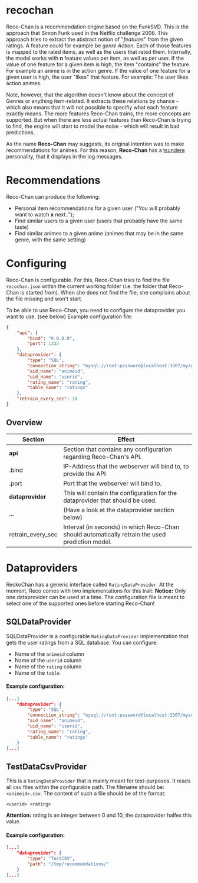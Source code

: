# recochan
Reco-Chan is a recommendation engine based on the FunkSVD.
This is the approach that Simon Funk used in the Netflix challenge 2006.
This approach tries to extract the abstract notion of "*features*" from the given ratings. A feature could for example be *genre Action*.
Each of those features is mapped to the rated items, as well as the users that rated them.
Internally, the model works with **n** feature values per item, as well as per user.
If the value of one feature for a given item is high, the item "contains" the feature. For example an anime is in the action genre.
If the value of one feature for a given user is high, the user "likes" that feature. For example: The user likes action animes.

Note, however, that the algorithm doesn't know about the concept of Genres or anything item-related. It extracts these relations by chance - which also means that it will not possible to specifiy what each feature exactly means.
The more features Reco-Chan trains, the more concepts are supported. But when there are less actual features than Reco-Chan is trying to find, the engine will start to model the noise - which will result in bad predictions.

As the name **Reco-Chan** may suggests, its original intention was to make recommendations for animes.
For this reason, **Reco-Chan** has a [tsundere](https://en.wikipedia.org/wiki/Tsundere) personality, that it displays in the log messages.

# Recommendations
Reco-Chan can produce the following:
- Personal item recommendations for a given user ("You will probably want to watch **x** next..");
- Find similar users to a given user (users that probably have the same taste)
- Find similar animes to a given anime (animes that may be in the same genre, with the same setting)

# Configuring
Reco-Chan is configurable.
For this, Reco-Chan tries to find the file `recochan.json` within the current working folder (i.e. the folder that Reco-Chan is started from).
When she does not find the file, she complains about the file missing and won't start.

To be able to use Reco-Chan, you need to configure the dataprovider you want to use. (see below)
Example configuration file:
```json
{
	"api": {
		"bind": "0.0.0.0",
		"port": 1337
	},
	"dataprovider": {
		"type": "SQL",
		"connection_string": "mysql://root:password@localhost:3307/mysql",
		"aid_name": "animeid",
		"uid_name": "userid",
		"rating_name": "rating",
		"table_name": "ratings"
	},
	"retrain_every_sec": 10
}
```

## Overview
| Section           | Effect                                                                                           |
|-------------------|--------------------------------------------------------------------------------------------------|
| **api**           | Section that contains any configuration regarding Reco-Chan's API.                               |
| .bind             | IP-Address that the webserver will bind to, to provide the API                                   |
| .port             | Port that the webserver will bind to.                                                            |
| **dataprovider**  |  This will contain the configuration for the dataprovider that should be used.                   |
| ...               | (Have a look at the dataprovider section below)                                                  |
| retrain_every_sec | Interval (in seconds) in which Reco-Chan should automatically retrain the used prediction model. |

# Dataproviders
ReckoChan has a generic interface called `RatingDataProvider`. At the moment, Reco comes with two implementations for this trait:
**Notice:** Only one dataprovider can be used at a time. The configuration file is meant to select one of the supported ones before starting Reco-Chan!

## SQLDataProvider
SQLDataProvider is a configurable `RatingDataProvider` implementation that gets the user ratings from a SQL database.
You can configure:
- Name of the `animeid` column
- Name of the `userid` column
- Name of the `rating` column
- Name of the `table`

#### Example configuration:
```json
[...]
	"dataprovider": {
		"type": "SQL",
		"connection_string": "mysql://root:password@localhost:3307/mysql",
		"aid_name": "animeid",
		"uid_name": "userid",
		"rating_name": "rating",
		"table_name": "ratings"
	}
[...]
```

## TestDataCsvProvider
This is a `RatingDataProvider` that is mainly meant for test-purposes. It reads all csv files within the configurable path.
The filename should be: `<animeid>.csv`.
The content of such a file should be of the format:
```csv
<userid> <rating>
```
**Attention:** rating is an integer between 0 and 10, the dataprovider halfes this value.

#### Example configuration:
```json
[...]
	"dataprovider": {
		"type": "TestCSV",
		"path": "/tmp/recommendations/"
	}
[...]
```
